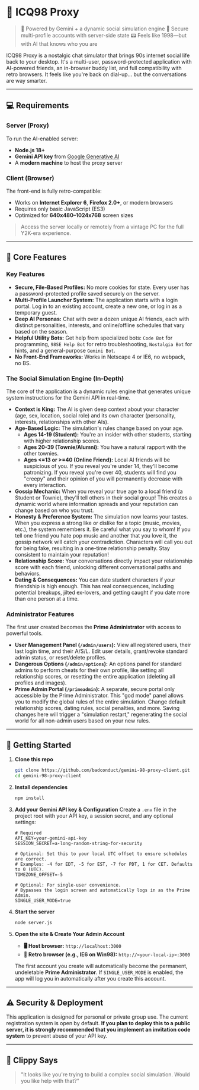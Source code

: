 # 💬 ICQ98 Proxy

> 🧠 Powered by Gemini + a dynamic social simulation engine
> 🔐 Secure multi-profile accounts with server-side state
> 📟 Feels like 1998—but with AI that knows who you are

ICQ98 Proxy is a nostalgic chat simulator that brings 90s internet social life back to your desktop. It's a multi-user, password-protected application with AI-powered friends, an in-browser buddy list, and full compatibility with retro browsers. It feels like you're back on dial-up... but the conversations are way smarter.

---

## 💻 Requirements

### Server (Proxy)

To run the AI-enabled server:

- **Node.js 18+**
- **Gemini API key** from [Google Generative AI](https://ai.google.dev/)
- A **modern machine** to host the proxy server

### Client (Browser)

The front-end is fully retro-compatible:

- Works on **Internet Explorer 6**, **Firefox 2.0+**, or modern browsers
- Requires only basic JavaScript (ES3)
- Optimized for **640x480–1024x768** screen sizes

> Access the server locally or remotely from a vintage PC for the full Y2K-era experience.

---

## 🧠 Core Features

### Key Features

- **Secure, File-Based Profiles:** No more cookies for state. Every user has a password-protected profile saved securely on the server.
- **Multi-Profile Launcher System:** The application starts with a login portal. Log in to an existing account, create a new one, or log in as a temporary guest.
- **Deep AI Personas:** Chat with over a dozen unique AI friends, each with distinct personalities, interests, and online/offline schedules that vary based on the season.
- **Helpful Utility Bots:** Get help from specialized bots: `Code Bot` for programming, `98SE Help Bot` for retro troubleshooting, `Nostalgia Bot` for hints, and a general-purpose `Gemini Bot`.
- **No Front-End Frameworks:** Works in Netscape 4 or IE6, no webpack, no BS.

### The Social Simulation Engine (In-Depth)

The core of the application is a dynamic rules engine that generates unique system instructions for the Gemini API in real-time.

- **Context is King:** The AI is given deep context about your character (age, sex, location, social role) and its own character (personality, interests, relationships with other AIs).
- **Age-Based Logic:** The simulation's rules change based on your age.
  - **Ages 14-19 (Student):** You're an insider with other students, starting with higher relationship scores.
  - **Ages 20-39 (Townie/Alumni):** You have a natural rapport with the other townies.
  - **Ages <=13 or >=40 (Online Friend):** Local AI friends will be suspicious of you. If you reveal you're under 14, they'll become patronizing. If you reveal you're over 40, students will find you "creepy" and their opinion of you will permanently decrease with every interaction.
- **Gossip Mechanic:** When you reveal your true age to a local friend (a Student or Townie), they'll tell others in their social group! This creates a dynamic world where information spreads and your reputation can change based on who you trust.
- **Honesty & Preference System:** The simulation now learns your tastes. When you express a strong like or dislike for a topic (music, movies, etc.), the system remembers it. Be careful what you say to whom! If you tell one friend you hate pop music and another that you love it, the gossip network will catch your contradiction. Characters will call you out for being fake, resulting in a one-time relationship penalty. Stay consistent to maintain your reputation!
- **Relationship Score:** Your conversations directly impact your relationship score with each friend, unlocking different conversational paths and behaviors.
- **Dating & Consequences:** You can date student characters if your friendship is high enough. This has real consequences, including potential breakups, jilted ex-lovers, and getting caught if you date more than one person at a time.

### Administrator Features

The first user created becomes the **Prime Administrator** with access to powerful tools.

- **User Management Panel (`/admin/users`):** View all registered users, their last login time, and their A/S/L. Edit user details, grant/revoke standard admin status, or reset/delete profiles.
- **Dangerous Options (`/admin/options`):** An options panel for standard admins to perform cheats for their own profile, like setting all relationship scores, or resetting the entire application (deleting all profiles and images).
- **Prime Admin Portal (`/primeadmin`):** A separate, secure portal only accessible by the Prime Administrator. This "god mode" panel allows you to modify the global rules of the entire simulation. Change default relationship scores, dating rules, social penalties, and more. Saving changes here will trigger a "simulation restart," regenerating the social world for all non-admin users based on your new rules.

---

## 🚀 Getting Started

1.  **Clone this repo**

    ```bash
    git clone https://github.com/badconduct/gemini-98-proxy-client.git
    cd gemini-98-proxy-client
    ```

2.  **Install dependencies**

    ```bash
    npm install
    ```

3.  **Add your Gemini API key & Configuration**
    Create a `.env` file in the project root with your API key, a session secret, and any optional settings:

    ```
    # Required
    API_KEY=your-gemini-api-key
    SESSION_SECRET=a-long-random-string-for-security

    # Optional: Set this to your local UTC offset to ensure schedules are correct.
    # Examples: -4 for EDT, -5 for EST, -7 for PDT, 1 for CET. Defaults to 0 (UTC).
    TIMEZONE_OFFSET=-5

    # Optional: For single-user convenience.
    # Bypasses the login screen and automatically logs in as the Prime Admin.
    SINGLE_USER_MODE=true
    ```

4.  **Start the server**

    ```bash
    node server.js
    ```

5.  **Open the site & Create Your Admin Account**

    - **🖥️ Host browser:** `http://localhost:3000`
    - **🧓 Retro browser (e.g., IE6 on Win98):** `http://<your-local-ip>:3000`

    The first account you create will automatically become the permanent, undeletable **Prime Administrator**. If `SINGLE_USER_MODE` is enabled, the app will log you in automatically after you create this account.

---

## ⚠️ Security & Deployment

This application is designed for personal or private group use. The current registration system is open by default. **If you plan to deploy this to a public server, it is strongly recommended that you implement an invitation code system** to prevent abuse of your API key.

---

## 📎 Clippy Says

> "It looks like you're trying to build a complex social simulation. Would you like help with that?"
